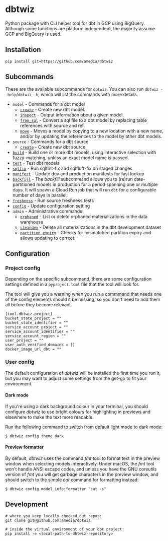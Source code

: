 # dbtwiz
Python package with CLI helper tool for dbt in GCP using BigQuery.
Although some functions are platform independent, the majority assume GCP and BigQuery is used.

## Installation

```
pip install git+https://github.com/amedia/dbtwiz
```

## Subcommands

These are the available subcommands for `dbtwiz`.
You can also run `dbtwiz --help`/`dbtwiz -h`, which will list the commands with more details.

[comment]: <> (START ACCESS CONFIG)

- `model` - Commands for a dbt model
  - [`create`](docs/model_create.md) - Create new dbt model.
  - [`inspect`](docs/model_inspect.md) - Output information about a given model.
  - [`from_sql`](docs/model_from_sql.md) - Convert a sql file to a dbt model by replacing table references with source and ref.
  - [`move`](docs/model_move.md) - Moves a model by copying to a new location with a new name,
and/or by updating the references to the model by other dbt models.
- `source` - Commands for a dbt source
  - [`create`](docs/source_create.md) - Create new dbt source
- [`build`](docs/build.md) - Build one or more dbt models, using interactive selection with fuzzy-matching,
unless an exact model name is passed.
- [`test`](docs/test.md) - Test dbt models
- [`sqlfix`](docs/sqlfix.md) - Run sqlfmt-fix and sqlfluff-fix on staged changes
- [`manifest`](docs/manifest.md) - Update dev and production manifests for fast lookup
- [`backfill`](docs/backfill.md) - The _backfill_ subcommand allows you to (re)run date-partitioned models in production for a
period spanning one or multiple days. It will spawn a Cloud Run job that will run `dbt` for
a configurable number of days in parallel.
- [`freshness`](docs/freshness.md) - Run source freshness tests
- [`config`](docs/config.md) - Update configuration setting
- `admin` - Administrative commands
  - [`orphaned`](docs/admin_orphaned.md) - List or delete orphaned materializations in the data warehouse
  - [`cleandev`](docs/admin_cleandev.md) - Delete all materializations in the dbt development dataset
  - [`partition_expiry`](docs/admin_partition_expiry.md) - Checks for mismatched partition expiry and allows updating to correct.

[comment]: <> (END ACCESS CONFIG)

## Configuration

### Project config
Depending on the specific subcommand, there are some configuration settings defined in a `pyproject.toml` file that the tool will look for.

The tool will give you a warning when you run a commmand that needs one of the config elements should it be missing, so you don't need to add them all before they become relevant.

```
[tool.dbtwiz.project]
bucket_state_project = ""
bucket_state_identifier = ""
service_account_project = ""
service_account_identifier = ""
service_account_region = ""
user_project = ""
user_auth_verified_domains = []
docker_image_url_dbt = ""
```

### User config
The default configuration of _dbtwiz_ will be installed the first time you run it, but you
may want to adjust some settings from the get-go to fit your environment.

#### Dark mode
If you're using a dark background colour in your terminal, you should configure _dbtwiz_ to
use bright colours for highlighting in previews and elsewhere to make the text more readable.

Run the following command to switch from default light mode to dark mode:
```shell
$ dbtwiz config theme dark
```

#### Preview formatter

By default, _dbtwiz_ uses the command _fmt_ tool to format text in the preview window when
selecting models interactively. Under macOS, the _fmt_ tool won't handle ANSI escape codes,
and unless you have the GNU coreutils version of _fmt_ you will get garbage characters in the
preview window, and should switch to the simple _cat_ command for formatting instead:
```shell
$ dbtwiz config model_info:formatter "cat -s"
```

## Development

```
# where you keep locally checked out repos:
git clone git@github.com:amedia/dbtwiz

# inside the virtual environment of your dbt project:
pip install -e <local-path-to-dbtwiz-repository>
```
